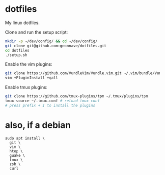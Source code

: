 # dotfiles
My linux dotfiles.

Clone and run the setup script:
```bash
mkdir -p ~/dev/config/ && cd ~/dev/config/
git clone git@github.com:geonnave/dotfiles.git
cd dotfiles
./setup.sh
```

Enable the vim plugins:
```bash
git clone https://github.com/VundleVim/Vundle.vim.git ~/.vim/bundle/Vundle.vim
vim +PluginInstall +qall
```

Enable tmux plugins:
```bash
git clone https://github.com/tmux-plugins/tpm ~/.tmux/plugins/tpm
tmux source ~/.tmux.conf # reload tmux conf
# press prefix + I to install the plugins
```

# also, if a debian

```
sudo apt install \
  git \
  vim \
  htop \
  guake \
  tmux \
  zsh \
  curl
```

